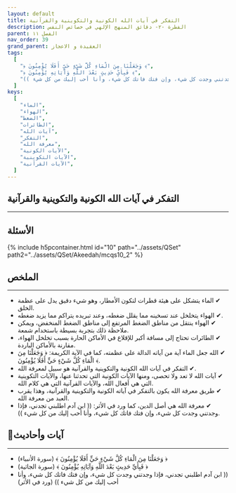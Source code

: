 ```yaml
---
layout: default
title: التفكر في آيات الله الكونية والتكوينية والقرآنية
description: الفطرة -٢- دقائق المنهج الإلهي في خصائص النفس
parent: الفصل ١١
nav_order: 39
grand_parent: العقيدة و الاعجاز
tags:
  [
    "﴿ وَجَعَلْنَا مِنَ الْمَاءِ كُلَّ شَيْءٍ حَيٍّ أَفَلَا يُؤْمِنُونَ ﴾",
    "﴿ فَبِأَيِّ حَدِيثٍ بَعْدَ اللَّهِ وَآيَاتِهِ يُؤْمِنُونَ ﴾",
    "(( ابن آدم اطلبني تجدني، فإذا وجدتني وجدت كل شيء، وإن فتك فاتك كل شيء، وأنا أحب إليك من كل شيء ))",
  ]
keys:
  [
    "الماء",
    "الهواء",
    "الضغط",
    "الطائرات",
    "آيات الله",
    "التفكر",
    "معرفة الله",
    "الآيات الكونية",
    "الآيات التكوينية",
    "الآيات القرآنية",
  ]
---
```


## ‏التفكر في آيات الله الكونية والتكوينية والقرآنية

---

## الأسئلة

{% include h5pcontainer.html id="10" path="../assets/QSet" path2="../assets/QSet/Akeedah/mcqs10_2" %}

## الملخص

---

- ‏✔ الماء يتشكل على هيئة قطرات لتكون الأمطار، وهو شيء دقيق يدل على عظمة الخلق.
- ‏✔ الهواء يتخلخل عند تسخينه مما يقلل ضغطه، وعند تبريده يتراكم مما يزيد ضغطه.
- ‏✔ الهواء ينتقل من مناطق الضغط المرتفع إلى مناطق الضغط المنخفض، ويمكن ملاحظة ذلك بتجربة بسيطة باستخدام شمعة.
- ‏✔ الطائرات تحتاج إلى مسافة أكبر للإقلاع في الأماكن الحارة بسبب تخلخل الهواء، مقارنة بالأماكن الباردة.
- ‏✔ الله جعل الماء آية من آياته الدالة على عظمته، كما في الآية الكريمة: ﴿ وَجَعَلْنَا مِنَ الْمَاءِ كُلَّ شَيْءٍ حَيٍّ أَفَلَا يُؤْمِنُونَ ﴾.
- ‏✔ التفكر في آيات الله الكونية والتكوينية والقرآنية هو سبيل لمعرفة الله.
- ‏✔ آيات الله لا تعد ولا تحصى، ومنها الآيات الكونية التي تحدثنا عنها، والآيات التكوينية التي هي أفعال الله، والآيات القرآنية التي هي كلام الله.
- ‏✔ طريق معرفة الله يكون بالتفكر في آياته الكونية والتكوينية والقرآنية، وهذا يقرب العبد من معرفة الله.
- ‏✔ معرفة الله هي أصل الدين، كما ورد في الأثر: (( ابن آدم اطلبني تجدني، فإذا وجدتني وجدت كل شيء، وإن فتك فاتك كل شيء، وأنا أحب إليك من كل شيء )).

## 📜آيات وأحاديث

---

- ‏﴿ وَجَعَلْنَا مِنَ الْمَاءِ كُلَّ شَيْءٍ حَيٍّ أَفَلَا يُؤْمِنُونَ ﴾ (سورة الأنبياء)
- ‏﴿ فَبِأَيِّ حَدِيثٍ بَعْدَ اللَّهِ وَآيَاتِهِ يُؤْمِنُونَ ﴾ (سورة الجاثية)
- ‏(( ابن آدم اطلبني تجدني، فإذا وجدتني وجدت كل شيء، وإن فتك فاتك كل شيء، وأنا أحب إليك من كل شيء )) (ورد في الأثر)
